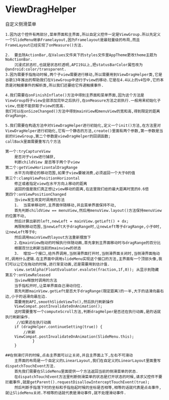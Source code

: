 # ViewDragHelper
自定义侧滑菜单

	1.因为这个控件有两部分,菜单界面和主界面,所以自定义控件一定是ViewGroup.所以先定义一个SlideMenu继承Framelayout,因为Framelayout是最轻量级的布局,而且FrameLayout已经实现了onMeasure()方法.
	
	2.	要去除ActionBar,在Values文件夹下的styles文件里AppTheme更改theme主题为NoActionBar.
		沉浸式状态栏,也就是状态栏透明,API19以上,把statusBarColor属性改为@android:color/transparent.
	3.因为需要手指拖动时候,两个子view需要进行移动,所以需要用到ViewDragHelper类,它是谷歌13年推出的帮助我们在ViewGroup中进行子view的移动.它是在4.4以上的v4包中,它的本质是对触摸事件的解析类,所以我们还要给它传递触摸事件.

	4.我们需要在onFinishInflate()方法中得到主界面和菜单界面,因为这个方法是ViewGroup将子view全部添加完毕之后执行,在onMeasure方法之前执行.一般用来初始化子view,但是不能获取子view的宽高.
	我们可以在onSizeChanged()方法中得到mainView和menuView的宽和高,得到限定的距离dragRange.

	5.我们需要在构造方法中对ViewDragHelper进行初始化,定义一个init()方法,在方法里对ViewDragHelper进行初始化,它有一个静态的方法,create()里面有两个参数,第一参数是当前的ViewGroup,第二个参数是viewDragHelper的回调函数;
	callBack里面需要重写几个方法

	第一个:tryCaptureView 
		是否对子view进行捕获,
		判断childView 是否等于两个子view
	第二个:getViewHorizontalDragRange 
		水平方向理论的移动范围,如果子view要被消费,必须返回一个大于0的值
	第三个:clampViewPositionHorizontal
		修正或者指定view在水平方向上移动的距离
		返回的值是我们真正想让view移动的距离,在这里我们给的最大距离时宽的0.6倍
	第四个:onViewPositionChanged
		当view发生改变时调用的方法
		1.	当菜单移动时,主界面伴随移动,并且菜单界面保持不动,
		首先判断childView == menuView,然后用menuView.layout()方法保持menuView的位置不动,
		然后计算出新的left,newLeft = mainView.getLeft() + dx;
		再限制移动范围,当newLeft大于dragRange时,让newLeft等于dragRange,小于0时,让newLeft等于0;
		然后调用mainView的layout方法重新摆放下
		2.在mainView拖动的时候执行伴随动画,首先拿到主界面移动时与dragRange的百分比
		根据百分比刷新当前的mainview的状态
		3.	增加一个接口,给外界调用,当侧滑界面打开时,当侧滑界面关闭时,当侧滑界面拖动时,调用什么逻辑.在主界面中调用slideMenu实现这个接口的方法,主界面有一个顶部头像,我们可以让它在拖动的时候,进行渐变动画,还是需要用到估计值.
		view.setAlpha(FloatEvaluator.evalute(fraction,1f,0)); 从显示到隐藏
	第五个:onViewReleased
		当view释放时调用的方法
		当手指松开时,让菜单界面自己滑动归位.
		首先判断mainView.getLeft是否大于dragRange(限定距离)的一半,大于的话滑向最右边,小于的话滑向最左边.
		需要用到API,smoothSlideViewTo(),然后执行刷新操作
		ViewCompat.postInvalidateOnAnimation();
		这时需要重写一个computeScroll方法,判断dragHelper是否还在执行动画,是的话就执行刷新操作.
		 //如果还在执行动画
		if (dragHelper.continueSetting(true)) {
			//刷新
		ViewCompat.postInvalidateOnAnimation(SlideMenu.this);
				}
		}

	##在侧滑打开的时候,点击主界面可以让关闭,并且主界面上下,左右不可滑动	  
		主界面的布局是一个自定义的LinearLayout,我们在自定义的LinearLayout里面重写dispatchTouchEvent方法.
		首先我们需要在SlideMenu里面提供一个方法返回当前的侧滑菜单的状态.
		在dispatchTouchEvent方法里判断侧滑菜单的状态是打开状态的时候,请求父控件不要拦截事件,就是getParent().requestDisallowInterceptTouchEvent(true);
		然后判断手指落下时的坐标和手指抬起时候的坐标是否相等,相等的话就代表是点击事件,就让SlideMenu关闭.不相等的话就代表是滑动事件,就不处理滑动事件.

